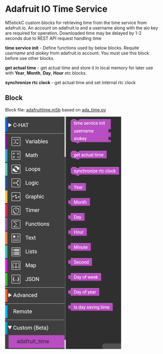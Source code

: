 # Adafruit IO Time Service

M5stickC custom blocks for retrieving time from the time service from adafruit.io. An account on adafruit.io and a username along with the aio key are required for operation. Downloaded time may be delayed by 1-2 seconds due to REST API request handling time

**time service init** - Define functions used by below blocks. Requite *username* and *aiokey* from adafruit.io account. You must use this block before use other blocks.

**get actual time** - get actual time and store it in local memory for later use with **Year**, **Month**, **Day**, **Hour** etc blocks.

**synchronize rtc clock** - get actual time and set internal rtc clock

## Block

Block file: [adafruittime.m5b](adafruittime.m5b) based on [ada_time.py](ada_time.py)

![block.png](block.png)

